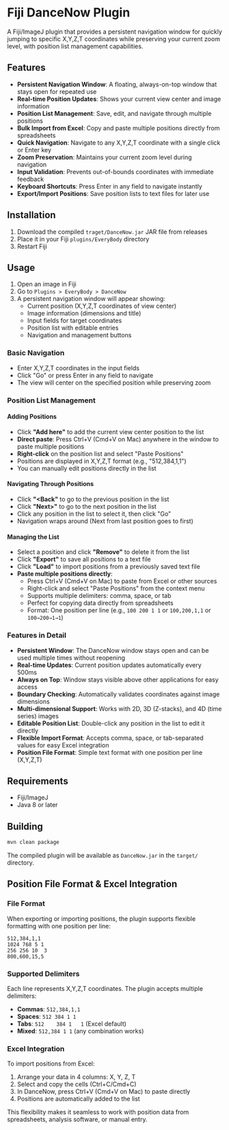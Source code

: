 # Fiji DanceNow Plugin

A Fiji/ImageJ plugin that provides a persistent navigation window for quickly jumping to specific X,Y,Z,T coordinates while preserving your current zoom level, with position list management capabilities.

## Features

- **Persistent Navigation Window**: A floating, always-on-top window that stays open for repeated use
- **Real-time Position Updates**: Shows your current view center and image information
- **Position List Management**: Save, edit, and navigate through multiple positions
- **Bulk Import from Excel**: Copy and paste multiple positions directly from spreadsheets
- **Quick Navigation**: Navigate to any X,Y,Z,T coordinate with a single click or Enter key
- **Zoom Preservation**: Maintains your current zoom level during navigation
- **Input Validation**: Prevents out-of-bounds coordinates with immediate feedback
- **Keyboard Shortcuts**: Press Enter in any field to navigate instantly
- **Export/Import Positions**: Save position lists to text files for later use

## Installation

1. Download the compiled `traget/DanceNow.jar` JAR file from releases
2. Place it in your Fiji `plugins/EveryBody` directory
3. Restart Fiji

## Usage

1. Open an image in Fiji
2. Go to `Plugins > EveryBody > DanceNow`
3. A persistent navigation window will appear showing:
   - Current position (X,Y,Z,T coordinates of view center)
   - Image information (dimensions and title)
   - Input fields for target coordinates
   - Position list with editable entries
   - Navigation and management buttons

### Basic Navigation
- Enter X,Y,Z,T coordinates in the input fields
- Click "Go" or press Enter in any field to navigate
- The view will center on the specified position while preserving zoom

### Position List Management

#### Adding Positions
- Click **"Add here"** to add the current view center position to the list
- **Direct paste**: Press Ctrl+V (Cmd+V on Mac) anywhere in the window to paste multiple positions
- **Right-click** on the position list and select "Paste Positions"
- Positions are displayed in X,Y,Z,T format (e.g., "512,384,1,1")
- You can manually edit positions directly in the list

#### Navigating Through Positions
- Click **"<Back"** to go to the previous position in the list
- Click **"Next>"** to go to the next position in the list
- Click any position in the list to select it, then click "Go"
- Navigation wraps around (Next from last position goes to first)

#### Managing the List
- Select a position and click **"Remove"** to delete it from the list
- Click **"Export"** to save all positions to a text file
- Click **"Load"** to import positions from a previously saved text file
- **Paste multiple positions directly**:
  - Press Ctrl+V (Cmd+V on Mac) to paste from Excel or other sources
  - Right-click and select "Paste Positions" from the context menu
  - Supports multiple delimiters: comma, space, or tab
  - Perfect for copying data directly from spreadsheets
  - Format: One position per line (e.g., `100 200 1 1` or `100,200,1,1` or `100→200→1→1`)

### Features in Detail

- **Persistent Window**: The DanceNow window stays open and can be used multiple times without reopening
- **Real-time Updates**: Current position updates automatically every 500ms
- **Always on Top**: Window stays visible above other applications for easy access
- **Boundary Checking**: Automatically validates coordinates against image dimensions
- **Multi-dimensional Support**: Works with 2D, 3D (Z-stacks), and 4D (time series) images
- **Editable Position List**: Double-click any position in the list to edit it directly
- **Flexible Import Format**: Accepts comma, space, or tab-separated values for easy Excel integration
- **Position File Format**: Simple text format with one position per line (X,Y,Z,T)

## Requirements

- Fiji/ImageJ
- Java 8 or later

## Building

```bash
mvn clean package
```

The compiled plugin will be available as `DanceNow.jar` in the `target/` directory.

## Position File Format & Excel Integration

### File Format
When exporting or importing positions, the plugin supports flexible formatting with one position per line:

```
512,384,1,1
1024 768 5 1
256	256	10	3
800,600,15,5
```

### Supported Delimiters
Each line represents X,Y,Z,T coordinates. The plugin accepts multiple delimiters:
- **Commas**: `512,384,1,1`
- **Spaces**: `512 384 1 1`
- **Tabs**: `512	384	1	1` (Excel default)
- **Mixed**: `512,384 1	1` (any combination works)

### Excel Integration
To import positions from Excel:
1. Arrange your data in 4 columns: X, Y, Z, T
2. Select and copy the cells (Ctrl+C/Cmd+C)
3. In DanceNow, press Ctrl+V (Cmd+V on Mac) to paste directly
4. Positions are automatically added to the list

This flexibility makes it seamless to work with position data from spreadsheets, analysis software, or manual entry.

